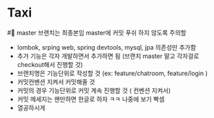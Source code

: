 # Taxi

  #🚀 master 브랜치는 최종본임 master에 커밋 푸쉬 하지 않도록 주의할 
  
  - lombok, srping web, spring devtools, mysql, jpa 의존성만 추가함
  - 추가 기능은 각자 개발하면서 추가하면 됨 (브랜치 master 말고 각자걸로 checkout해서 진행할 것)
  - 브랜치명은 기능단위로 작성할 것 (ex: feature/chatroom, feature/login )
  - 커밋컨벤션 지켜서 커밋해줄 것
  - 커밋의 경우 기능단위로 커밋 계속 진행할 것 ( 컨벤션 지켜서)
  - 커밋 메세지는 왠만하면 한글로 하자 ㅋㅋ 나중에 보기 빡셈
  - 열공하시게
